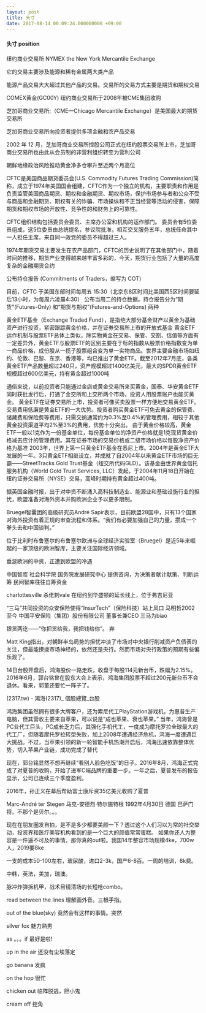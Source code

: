 ```yaml
---
layout: post
title: 头寸
date: 2017-08-14 00:09:24.000000000 +09:00
---
```


#### 头寸 position
纽约商业交易所 NYMEX   the New York Mercantile Exchange

它的交易主要涉及能源和稀有金属两大类产品

能源产品交易大大超过其他产品的交易。交易所的交易方式主要是期货和期权交易

COMEX黄金(GC00Y)   纽约商业交易所于2008年被CME集团收购

芝加哥商业交易所;（CME—Chicago Mercantile Exchange）是美国最大的期货交易所

芝加哥商业交易所向投资者提供多项金融和农产品交易

2002 年 12 月，芝加哥商业交易所控股公司正式在纽约股票交易所上市，芝加哥商业交易所也由此从会员制的非营利组织转变为营利公司

朝鲜地缘政治风险推动黄金净多仓攀升至近两个月高位

CFTC是美国商品期货委员会(U.S. Commodity Futures Trading Commission)简称，成立于1974年美国国会组建，CFTC作为一个独立的机构，主要职责和作用是负责监管美国商品期货、期权和金融期货、期权市场，保护市场参与者和公众不受与商品和金融期货、期权有关的诈骗、市场操纵和不正当经营等活动的侵害，保障期货和期权市场的开放性、竞争性的和财务上的可靠性。

CFTC组织结构包括委员会委员、主席办公室和机构的运作部门。
委员会有5位委员组成，这5位委员由总统提名，参议院批准，相互交叉服务五年，总统任命其中一人担任主席。来自同一政党的委员不得超过三人。

1974年期货交易主要发生在农产品部门，CFTC的历史说明了在其他部门中，随着时间的推移，期货产业变得越来越丰富多彩的，今天，期货行业包括了大量的高度复杂的金融期货合约

公布持仓报告 (Commitments of Traders，缩写为 COT)

目前，CFTC 于美国东部时间每周五 15:30（北京东8区时间比美国西5区时间要延后13小时，为每周六凌晨4:30） 公布当周二的持仓数据。持仓报告分为“期货”(Futures-Only) 和“期货与期权”(Futures-and-Options) 两种

黄金ETF基金（Exchange Traded Fund），是指绝大部分基金财产以黄金为基础资产进行投资，紧密跟踪黄金价格，并在证券交易所上市的开放式基金
黄金ETF运作机制与股票ETF总体上类似，除实物黄金在交易、保管、交割、估值等方面有一定差异外，黄金ETF与股票ETF的区别主要在于标的指数从股票价格指数变为单一商品价格，成份股从一揽子股票组合变为单一实物商品。世界主要金融市场如纽约、伦敦、巴黎、东京、香港等，均已推出了黄金ETF。截至2012年7月底，各类黄金ETF产品数量超过240只，资产规模超过1400亿美元，最大的SPDR黄金ETF规模超过600亿美元，持有黄金超过1000吨

通俗来说，以前投资者只能通过金店或黄金交易所来买黄金，国泰、华安黄金ETF同时获批发行后，打通了金交所和上交所两个市场，投资人用股票账户也能买黄金。
黄金ETF在证券交易所上市，投资者可像买卖股票一样方便地交易黄金ETF。交易费用低廉是黄金ETF的一大优势。投资者购买黄金ETF可免去黄金的保管费、储藏费和保险费等费用，只需交纳通常约为0.3%至0.4%的管理费用，相较于其他黄金投资渠道平均2%至3%的费用，优势十分突出。
由于黄金价格较高，黄金ETF一般以1克作为一份基金单位，每份基金单位的净资产价格就是1克现货黄金价格减去应计的管理费用。其在证券市场的交易价格或二级市场价格以每股净资产价格为基准
2003年，世界上第一只黄金ETF基金在悉尼上市。2004年是黄金ETF大发展的一年。3只黄金ETF相继设立，并成就了自2004年以来黄金ETF市场的巨无霸——StreetTracks Gold Trust基金（纽交所代码GLD）。该基金由世界黄金信托服务机构（World Gold Trust Services, LLC）发起，于2004年11月18日开始在纽约证券交易所（NYSE）交易，高峰时期持有黄金超过400吨。

据英国金融时报，出于对中资不断涌入高科技制造业、能源业和基础设施行业的担忧，欧盟准备对海外资本并购欧洲企业予以更多限制。

Bruegel智囊团的高级研究员André Sapir表示，目前欧盟28国中，只有13个国家对海外投资有着正规的审查流程和体系。“我们有必要加强自己的力量，攒成一个拳头去和中国谈判。”

位于比利时布鲁塞尔的布鲁塞尔欧洲与全球经济实验室（Bruegel）是近5年来崛起的一家顶级的欧洲智库，主要关注国际经济领域。

垂涎欧洲的中资，正遭到欧盟的冷遇

中国智库
社会科学院
国务院发展研究中心
提供咨询，为决策者献计献策、判断运筹
民间智库往往自筹资金


charlottesville 杀佬刺vale 在纽约到华盛顿的延长线上，位于弗吉尼亚

“三马”共同投资的众安保险使得“InsurTech”（保险科技）站上风口
马明哲2002至今 中国平安保险（集团）股份有限公司 董事长兼CEO  三马为biao

银货两讫——“你把货给我，我把钱给你”。 弃

Matt King指出，对朝鲜半岛局势的担忧冲淡了市场对中央银行削减资产负债表的关注，但最能撩拨市场神经的，依然还是央行。然而市场对央行政策的预期有些偏乐观了。

14日台股开盘后，鸿海股价一路走跌，收盘于每股114元新台币，跌幅为2.15%。
2016年6月，郭台铭曾在股东大会上表示，鸿海集团股票不超过200元新台币不会退休。看来，郭董还要忙一阵子了。

(2317.tw) - 鴻海(2317)_ 個股總覽_台股

鸿海集团虽然拥有很多大牌客户，还为索尼代工PlayStation游戏机，为惠普生产电脑，但其营收主要来自苹果，可以说是“成也苹果、衰也苹果。”
当年，鸿海曾是PC业代工巨头，PC成长乏力后，其强化手机代工，一度成为摩托罗拉全球最大的代工厂，但随着摩托罗拉转型失败，加上2008年遭遇经济危机，鸿海一度遭遇巨大挑战。不过，当苹果引领的新一轮智能手机热潮开启后，鸿海迅速依靠整体优势，切入苹果产业链，成功完成了替代

现在，郭台铭显然不想再继续“看别人脸色吃饭”的日子。2016年8月，鸿海正式完成了对夏普的收购，开始了进军C端品牌的重要一步。一年之后，夏普发布的报告显示，公司已连续三个季度盈利。

2016年，孙正义在幕后帮助富士康斥资35亿美元收购了夏普

Marc-André ter Stegen  马克-安德烈·特尔施特根 1992年4月30日 德国
巴萨门将。不那个是贝尔。。。

现在在朋友圈发自拍，是不是多少都要美颜一下？透过这个人们习以为常的社交举动，投资界和医疗美容机构看到的是一个巨大的颜值常常蛋糕。
如果你还人为整容是一件遥不可及的事情，那你真的out啦。我国14年整容市场规模4ke，700w人，2019要8ke

一支的成本50-100左右，玻尿酸，进口2-3k，国产6-8百。一周的培训，8k费。

中韩，英法，美加，瑞澳。

脉冲炸弹拆机甲，战术目镜清场的长短枪combo。

read between the lines 理解画外音。三根手指。

out of the blue(sky) 竟然会有这样的事情。突然

silver fox 魅力熟男

as 。。。if  最好是啦!

up in the air 还没有尘埃落定

go banana 发疯

on the hop 很忙

chicken out 临阵脱逃，胆小鬼

cream off 挖角
